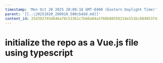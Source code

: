 ```yaml
---
timestamp: 'Mon Oct 20 2025 20:09:18 GMT-0400 (Eastern Daylight Time)'
parent: '[[..\20251020_200918.500cb4dd.md]]'
content_id: 25d392745d646a78c53361c7b60a04a3760b88556218e151bc98405374113aed
---
```


# initialize the repo as a Vue.js file using typescript
